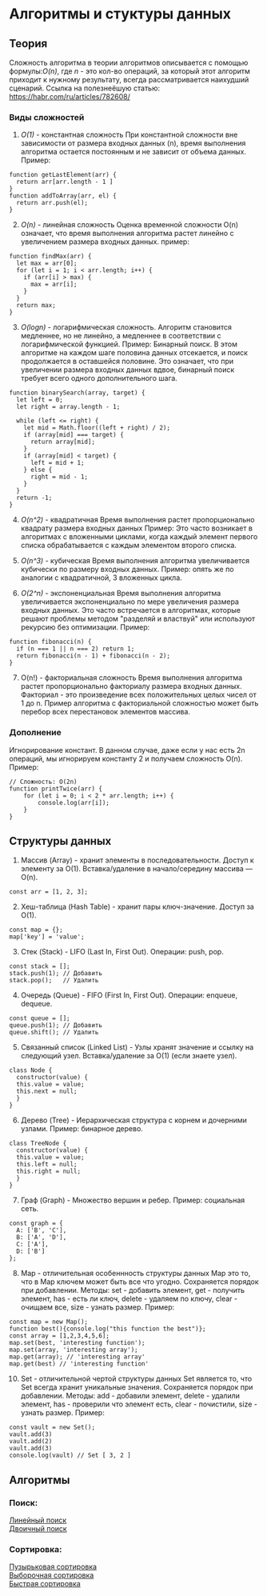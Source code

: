 # Алгоритмы и стуктуры данных

## Теория

Сложность алгоритма в теории алгоритмов описывается с помощью формулы:_O(n)_, 
где _n_ - это кол-во операций, за который этот алгоритм приходит к нужному результату, всегда рассматривается наихудший сценарий.
Ссылка на полезнеёшую статью: https://habr.com/ru/articles/782608/

### Виды сложностей

1. _О(1)_ - константная сложность
При константной сложности вне зависимости от размера входных данных (n), время выполнения алгоритма остается постоянным и не зависит от объема данных.
Пример:
```
function getLastElement(arr) {
  return arr[arr.length - 1 ]
}
function addToArray(arr, el) {
  return arr.push(el);
}
```

2. _O(n)_ - линейная сложность
Оценка временной сложности O(n) означает, что время выполнения алгоритма растет линейно с увеличением размера входных данных.
пример:
```
function findMax(arr) {
  let max = arr[0];
  for (let i = 1; i < arr.length; i++) {
    if (arr[i] > max) {
      max = arr[i];
    }
  }
  return max;
}
```

3. _O(logn)_ - логарифмическая сложность.
Алгоритм становится медленнее, но не линейно, а медленнее в соответствии с логарифмической функцией.
Пример: Бинарный поиск. В этом алгоритме на каждом шаге половина данных отсекается, и поиск продолжается в оставшейся половине. Это означает, что при увеличении размера входных данных вдвое, бинарный поиск требует всего одного дополнительного шага.
```
function binarySearch(array, target) {
  let left = 0;
  let right = array.length - 1;

  while (left <= right) {
    let mid = Math.floor((left + right) / 2);
    if (array[mid] === target) {
      return array[mid];
    }
    if (array[mid] < target) {
      left = mid + 1; 
    } else {
      right = mid - 1;
    }
  }
  return -1;
}
```

4. _O(n^2)_ - квадратичная
Время выполнения растет пропорционально квадрату размера входных данных
Пример: Это часто возникает в алгоритмах с вложенными циклами, когда каждый элемент первого списка обрабатывается с каждым элементом второго списка.

5. _O(n^3)_ - кубическая
Время выполнения алгоритма увеличивается кубически по размеру входных данных.
Пример: опять же по аналогии с квадратичной, 3 вложенных цикла.


6. _O(2^n)_ - экспоненциальная
Время выполнения алгоритма увеличивается экспоненциально по мере увеличения размера входных данных. Это часто встречается в алгоритмах, которые решают проблемы методом "разделяй и властвуй" или используют рекурсию без оптимизации.
Пример:
```
function fibonacci(n) {
  if (n === 1 || n === 2) return 1; 
  return fibonacci(n - 1) + fibonacci(n - 2);
}
```

7. O(n!) - факториальная сложность
Время выполнения алгоритма растет пропорционально факториалу размера входных данных. Факториал - это произведение всех положительных целых чисел от 1 до n.
Пример алгоритма с факториальной сложностью может быть перебор всех перестановок элементов массива.

### Дополнение
Игнорирование констант. В данном случае, даже если у нас есть 2n операций, мы игнорируем константу 2 и получаем сложность O(n).
Пример:
```
// Сложность: O(2n)
function printTwice(arr) {
    for (let i = 0; i < 2 * arr.length; i++) {
        console.log(arr[i]);
    }
}
```

## Структуры данных

1) Массив (Array) - хранит элементы в последовательности. Доступ к элементу за O(1). Вставка/удаление в начало/середину массива — O(n).
```
const arr = [1, 2, 3];
```

2) Хеш-таблица (Hash Table) - хранит пары ключ-значение. Доступ за O(1).
```
const map = {};
map['key'] = 'value';
```

3) Стек (Stack) - LIFO (Last In, First Out).
Операции: push, pop.
```
const stack = [];
stack.push(1); // Добавить
stack.pop();   // Удалить
```

4) Очередь (Queue) - FIFO (First In, First Out).
Операции: enqueue, dequeue.
```
const queue = [];
queue.push(1); // Добавить
queue.shift(); // Удалить
```

5) Связанный список (Linked List) - Узлы хранят значение и ссылку на следующий узел. Вставка/удаление за O(1) (если знаете узел).
```
class Node {
  constructor(value) {
  this.value = value;
  this.next = null;
  }
}
```

6) Дерево (Tree) - Иерархическая структура с корнем и дочерними узлами.
Пример: бинарное дерево.
```
class TreeNode {
  constructor(value) {
  this.value = value;
  this.left = null;
  this.right = null;
  }
}
```

7) Граф (Graph) - Множество вершин и ребер.
Пример: социальная сеть.
```
const graph = {
  A: ['B', 'C'],
  B: ['A', 'D'],
  C: ['A'],
  D: ['B']
};
```

8) Map - отличительная особеннность структуры данных Map это то, что в Map ключем может быть все что угодно. Сохраняется порядок при добавлении.
Методы: set - добавить элемент, get - получить элемент, has - есть ли ключ, delete - удаляем по ключу, clear - очищаем все, size - узнать размер.
Пример:
```
const map = new Map();
function best(){console.log("this function the best")};
const array = [1,2,3,4,5,6];
map.set(best, 'interesting function');
map.set(array, 'interesting array');
map.get(array); // 'interesting array'
map.get(best) // 'interesting function'
```

10) Set - отличительной чертой структуры данных Set является то, что Set всегда хранит уникальные значения. Сохраняется порядок при добавлении.
Методы: add - добавили элемент, delete - удалили элемент, has - проверили что элемент есть, clear - почистили, size - узнать размер.
Пример:
```
const vault = new Set();
vault.add(3)
vault.add(2)
vault.add(3)
console.log(vault) // Set [ 3, 2 ]
```

## Алгоритмы

### Поиск:
<a href='https://github.com/Hansol46/Algorithms-and-structures/blob/main/linear_search.js'> Линейный поиск </a>
<br />
<a href='https://github.com/Hansol46/Algorithms-and-structures/blob/main/binary_search.js'> Двоичный поиск </a>

### Сортировка:
<a href='https://github.com/Hansol46/Algorithms-and-structures/blob/main/bubble_sort.js'> Пузырьковая сортировка </a>
<br />
<a href='https://github.com/Hansol46/Algorithms-and-structures/blob/main/selection_sort.js'> Выборочная сортировка </a>
<br />
<a href='https://github.com/Hansol46/Algorithms-and-structures/blob/main/quick_sort.js'> Быстрая сортировка </a>
